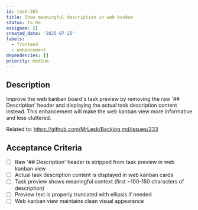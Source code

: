 ```yaml
---
id: task-203
title: Show meaningful description in web kanban
status: To Do
assignee: []
created_date: '2025-07-25'
labels:
  - frontend
  - enhancement
dependencies: []
priority: medium
---
```


## Description

Improve the web kanban board's task preview by removing the raw '## Description' header and displaying the actual task description content instead. This enhancement will make the web kanban view more informative and less cluttered.

Related to: https://github.com/MrLesk/Backlog.md/issues/233

## Acceptance Criteria

- [ ] Raw '## Description' header is stripped from task preview in web kanban view
- [ ] Actual task description content is displayed in web kanban cards
- [ ] Task preview shows meaningful context (first ~100-150 characters of description)
- [ ] Preview text is properly truncated with ellipsis if needed
- [ ] Web kanban view maintains clean visual appearance
